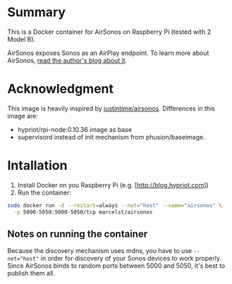 # Summary
This is a Docker container for AirSonos on Raspberry Pi (tested with 2 Model B).

AirSonos exposes Sonos as an AirPlay endpoint.  To learn more about AirSonos, [read the author's blog about it](https://medium.com/@stephencwan/hacking-airplay-into-sonos-93a41a1fcfbb).

# Acknowledgment
This image is heavily inspired by [justintime/airsonos](https://github.com/justintime/docker-airsonos).
Differences in this image are: 
- hypriot/rpi-node:0.10.36 image as base
- supervisord instead of init mechanism from phusion/baseimage.

# Intallation

1. Install Docker on you Raspberry Pi (e.g. [http://blog.hypriot.com])
2. Run the container:
``` bash
sudo docker run -d --restart=always --net="host" --name="airsonos" \
  -p 5000-5050:5000-5050/tcp marcelst/airsonos
```

## Notes on running the container
Because the discovery mechanism uses mdns, you have to use ```--net="host"``` in order for discovery of your Sonos devices to work properly.  Since AirSonos binds to random ports between 5000 and 5050, it's best to publish them all.

